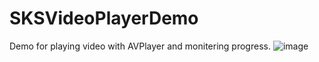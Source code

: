 # SKSVideoPlayerDemo
Demo for playing video with AVPlayer and monitering progress.
![image](https://github.com/abredo/SKSVideoPlayerDemo/blob/master/VideoPlayerDemo.gif) 
